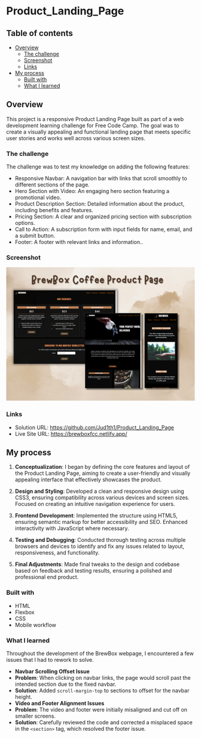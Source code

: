 # Product_Landing_Page

## Table of contents

- [Overview](#overview)
  - [The challenge](#the-challenge)
  - [Screenshot](#screenshot)
  - [Links](#links)
- [My process](#my-process)
  - [Built with](#built-with)
  - [What I learned](#what-i-learned)

## Overview

This project is a responsive Product Landing Page built as part of a web development learning challenge for Free Code Camp. The goal was to create a visually appealing and functional landing page that meets specific user stories and works well across various screen sizes.

### The challenge

The challenge was to test my knowledge on adding the following features:

- Responsive Navbar: A navigation bar with links that scroll smoothly to different sections of the page.
- Hero Section with Video: An engaging hero section featuring a promotional video.
- Product Description Section: Detailed information about the product, including benefits and features.
- Pricing Section: A clear and organized pricing section with subscription options.
- Call to Action: A subscription form with input fields for name, email, and a submit button.
- Footer: A footer with relevant links and information..

### Screenshot

![](./Content/BrewBox.png)

### Links

- Solution URL: https://github.com/Jud1th1/Product_Landing_Page
- Live Site URL: https://brewboxfcc.netlify.app/

## My process

1. **Conceptualization**: I began by defining the core features and layout of the Product Landing Page, aiming to create a user-friendly and visually appealing interface that effectively showcases the product.

2. **Design and Styling**: Developed a clean and responsive design using CSS3, ensuring compatibility across various devices and screen sizes. Focused on creating an intuitive navigation experience for users.

3. **Frontend Development**: Implemented the structure using HTML5, ensuring semantic markup for better accessibility and SEO. Enhanced interactivity with JavaScript where necessary.

4. **Testing and Debugging**: Conducted thorough testing across multiple browsers and devices to identify and fix any issues related to layout, responsiveness, and functionality.

5. **Final Adjustments**: Made final tweaks to the design and codebase based on feedback and testing results, ensuring a polished and professional end product.

### Built with

- HTML
- Flexbox
- CSS
- Mobile workflow

### What I learned

Throughout the development of the BrewBox webpage, I encountered a few issues that I had to rework to solve.

- **Navbar Scrolling Offset Issue**
- **Problem**: When clicking on navbar links, the page would scroll past the intended section due to the fixed navbar.
- **Solution**: Added `scroll-margin-top` to sections to offset for the navbar height.
- **Video and Footer Alignment Issues**
- **Problem**: The video and footer were initially misaligned and cut off on smaller screens.
- **Solution**: Carefully reviewed the code and corrected a misplaced space in the `<section>` tag, which resolved the footer issue.
